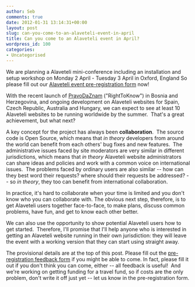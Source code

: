 ```yaml
---
author: Seb
comments: true
date: 2012-01-31 13:14:31+00:00
layout: post
slug: can-you-come-to-an-alaveteli-event-in-april
title: Can you come to an Alaveteli event in April?
wordpress_id: 100
categories:
- Uncategorised
---
```


We are planning a
Alaveteli mini-conference
including an
installation and setup workshop
on
Monday 2 April - Tuesday 3 April
in Oxford, England
So please fill out our
[Alaveteli event pre-registration form](https://docs.google.com/spreadsheet/viewform?formkey=dFVUR3E4NUxscGwtcWJELTNRUXpmdEE6MQ)
now!


With the recent launch of [PravoDaZnam](http://www.pravodaznam.ba/) ("RightToKnow") in Bosnia and Herzegovina, and ongoing development on Alaveteli websites for Spain, Czech Republic, Australia and Hungary, we can expect to see at least 10 Alaveteli websites to be running worldwide by the summer.  That's a great achievement, but what next?

<!-- more -->

A  key concept for the project has always been **collaboration**.  The source code is Open Source, which means that _in theory_ developers from around the world can benefit from each others' bug fixes and new features.  The administrative issues faced by site moderators are very similar in different jurisdictions, which means that _in theory_ Alaveteli website administrators can share ideas and policies and work with a common voice on international issues.  The problems faced by ordinary users are also similar -- how can they best word their requests? where should their requests be addressed? -- so _in theory_, they too can benefit from international collaboration.

In practice, it's hard to collaborate when your time is limited and you don't know who you can collaborate with. The obvious next step, therefore, is to get Alaveteli users together face-to-face, to make plans, discuss common problems, have fun, and get to know each other better.

We can also use the opportunity to show potential Alaveteli users how to get started.  Therefore, I'll promise that I'll help anyone who is interested in getting an Alaveteli website running in their own jurisdiction: they will leave the event with a working version that they can start using straight away.

The provisional details are at the top of this post.  Please fill out the [pre-registration feedback form](https://docs.google.com/spreadsheet/viewform?formkey=dFVUR3E4NUxscGwtcWJELTNRUXpmdEE6MQ) if you might be able to come.  In fact, please fill it out if you don't think you can come, either -- all feedback is useful!  And we're working on getting funding for a travel fund, so if costs are the only problem, don't write it off just yet -- let us know in the pre-registration form.
